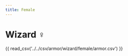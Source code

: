 ```yaml
---
title: Female
---
```


# Wizard :female_sign:

{{ read_csv('../../csv/armor/wizard/female/armor.csv') }}
